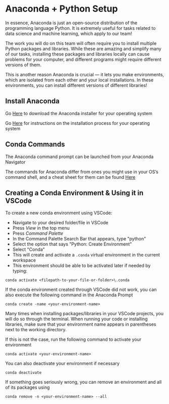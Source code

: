 # Anaconda + Python Setup

In essence, Anaconda is just an open-source distribution of the programming language Python.  It is extremely useful for tasks related to data science and machine learning, which apply to our team!

The work you will do on this team will often require you to install multiple Python packages and libraries.  While these are amazing and simplify many of our tasks, installing these packages and libraries locally can cause problems for your computer, and different programs might require different versions of them.

This is another reason Anaconda is crucial — it lets you make environments, which are isolated from each other and your local installations.  In these environments, you can install different versions of different libraries!

## Install Anaconda

Go [Here](https://www.anaconda.com/download/) to download the Anaconda installer for your operating system

Go [Here](https://docs.anaconda.com/free/anaconda/install/index.html) for instructions on the installation process for your operating system

## Conda Commands

The Anaconda command prompt can be launched from your Anaconda Navigator

The commands for Anaconda differ from ones you might use in your OS’s command shell, and a cheat sheet for them can be found [Here](https://docs.conda.io/projects/conda/en/4.6.0/_downloads/52a95608c49671267e40c689e0bc00ca/conda-cheatsheet.pdf)

## Creating a Conda Environment & Using it in VSCode

To create a new conda environment using VSCode:

- Navigate to your desired folder/file in VSCode
- Press *View* in the top menu
- Press *Command Palette*
- In the Command Palette Search Bar that appears, type "python"
- Select the option that says "Python: Create Environment"
- Select "Conda"
- This will create and activate a `.conda` virtual environment in the current workspace
- This environment should be able to be activated later if needed by typing:
```shell
conda activate <filepath-to-your-file-or-folder>\.conda
```

If the conda environment created through VSCode did not work, you can also execute the following command in the Anaconda Prompt
```shell
conda create -name <your-environment-name>
```

Many times when installing packages/libraries in your VSCode projects, you will do so through the terminal.  When running your code or installing libraries, make sure that your environment name appears in parentheses next to the working directory.

If this is not the case, run the following command to activate your environment
```shell
conda activate <your-environment-name>
```

You can also deactivate your environment if necessary
```shell
conda deactivate
```

If something goes seriously wrong, you can remove an environment and all of its packages using
```shell
conda remove -n <your-environment-name> --all
```



